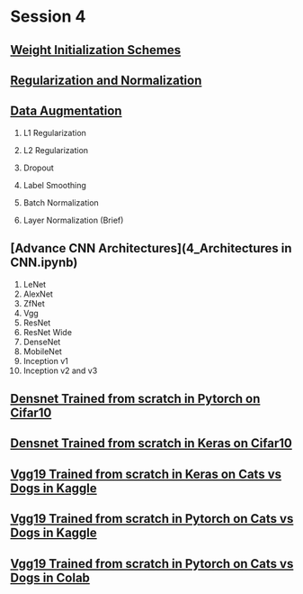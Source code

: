 # Session 4
## [Weight Initialization Schemes](1_Intializers.ipynb)

## [Regularization and Normalization](2_Normalization&Regularization.ipynb)

## [Data Augmentation](3_Data_Augmentation.ipynb)


1. L1 Regularization

2. L2 Regularization
3. Dropout
4. Label Smoothing
5. Batch Normalization
6. Layer Normalization (Brief)

## [Advance CNN Architectures](4_Architectures in CNN.ipynb)

1. LeNet
2. AlexNet
3. ZfNet
4. Vgg
5. ResNet
6. ResNet Wide
7. DenseNet 
8. MobileNet
9. Inception v1
10. Inception v2 and v3

## [Densnet Trained from scratch in Pytorch on Cifar10](5_1_Pytorch_Densenet_cifar_10.ipynb)

## [Densnet Trained from scratch in Keras on Cifar10](5_2_Keras_Densenet_cifar_10.ipynb)

## [Vgg19 Trained from scratch in Keras on Cats vs Dogs in Kaggle](6_1_Keras_Kaggle_Cat_vs_Dogs_vgg19.ipynb)

##  [Vgg19 Trained from scratch in Pytorch on Cats vs Dogs in Kaggle](6_2_pytorch_Kaggle_cat_vs_dog.ipynb)

## [Vgg19 Trained from scratch in Pytorch on Cats vs Dogs in Colab](6_3_Pytorch_Colab_cat_vs_dog.ipynb.ipynb)

